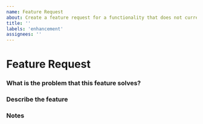 ```yaml
---
name: Feature Request
about: Create a feature request for a functionality that does not currently exist in docker-machine-driver-cloudsigma.
title: ''
labels: 'enhancement'
assignees: ''
---
```


# Feature Request

### What is the problem that this feature solves?
<!-- Please detail the discrepancy with our current functionality. -->

### Describe the feature
<!-- Why is this feature necessary? What does it accomplish? -->

### Notes
<!-- Add any other context about the feature request here. -->
